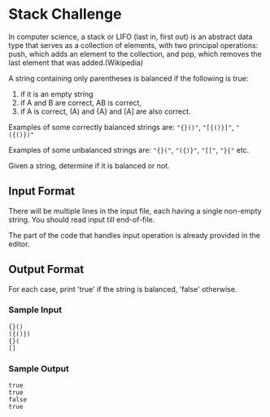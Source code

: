 # Stack Challenge

In computer science, a stack or LIFO (last in, first out) is an abstract data type that serves as a collection of elements, with two principal operations: push, which adds an element to the collection, and pop, which removes the last element that was added.(Wikipedia)

A string containing only parentheses is balanced if the following is true: 
1. if it is an empty string 
2. if A and B are correct, AB is correct, 
3. if A is correct, (A) and {A} and [A] are also correct.

Examples of some correctly balanced strings are: `"{}()"`, `"[{()}]"`, `"({()})"`

Examples of some unbalanced strings are: `"{}("`, `"({)}"`, `"[["`, `"}{"` etc.

Given a string, determine if it is balanced or not.

## Input Format

There will be multiple lines in the input file, each having a single non-empty string. You should read input till end-of-file.

The part of the code that handles input operation is already provided in the editor.

## Output Format

For each case, print 'true' if the string is balanced, 'false' otherwise.

### Sample Input

```
{}()
({()})
{}(
[]
```

### Sample Output

```
true
true
false
true
```